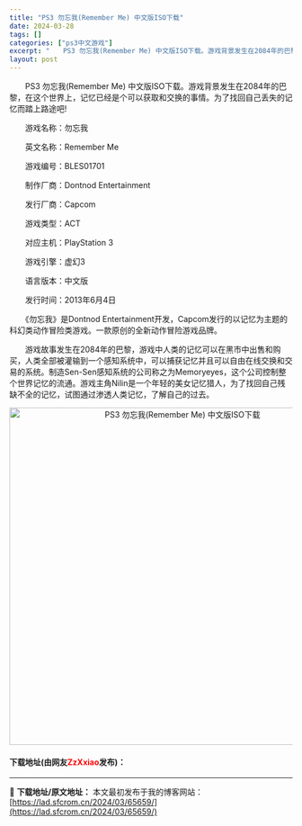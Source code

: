 ```yaml
---
title: "PS3 勿忘我(Remember Me) 中文版ISO下载"
date: 2024-03-28
tags: []
categories: ["ps3中文游戏"]
excerpt: "　　PS3 勿忘我(Remember Me) 中文版ISO下载。游戏背景发生在2084年的巴黎，在这个世界上，记忆已经是个可以获取和交换的事情。为了找回自己丢失的记忆而踏上路途吧! 　　游戏名称：勿忘我 　　英文名称：Remember Me 　　游戏编号：BLES01701 　　制作厂商：Dontn&hellip;"
layout: post
---
```


 <p>　　PS3 勿忘我(Remember Me) 中文版ISO下载。游戏背景发生在2084年的巴黎，在这个世界上，记忆已经是个可以获取和交换的事情。为了找回自己丢失的记忆而踏上路途吧!</p> <p>　　游戏名称：勿忘我</p> <p>　　英文名称：Remember Me</p> <p>　　游戏编号：BLES01701</p> <p>　　制作厂商：Dontnod Entertainment</p> <p>　　发行厂商：Capcom</p> <p>　　游戏类型：ACT</p> <p>　　对应主机：PlayStation 3</p> <p>　　游戏引擎：虚幻3</p> <p>　　语言版本：中文版</p> <p>　　发行时间：2013年6月4日</p> <p>　　《勿忘我》是Dontnod Entertainment开发，Capcom发行的以记忆为主题的科幻类动作冒险类游戏。一款原创的全新动作冒险游戏品牌。</p> <p>　　游戏故事发生在2084年的巴黎，游戏中人类的记忆可以在黑市中出售和购买，人类全部被灌输到一个感知系统中，可以捕获记忆并且可以自由在线交换和交易的系统。制造Sen-Sen感知系统的公司称之为Memoryeyes，这个公司控制整个世界记忆的流通。游戏主角Nilin是一个年轻的美女记忆猎人，为了找回自己残缺不全的记忆，试图通过渗透人类记忆，了解自己的过去。</p> <p align="center"><img align="" border="0" src="https://lad.sfcrom.cn/wp-content/uploads/2024/03/20240328_66050eb59b277.jpg" width="600" alt="PS3 勿忘我(Remember Me) 中文版ISO下载" /></p> <p><h4>下载地址(由网友<font color="red">ZzXxiao</font>发布)：</h4></p> 

---
📖 **下载地址/原文地址：** 本文最初发布于我的博客网站：[https://lad.sfcrom.cn/2024/03/65659/](https://lad.sfcrom.cn/2024/03/65659/)
